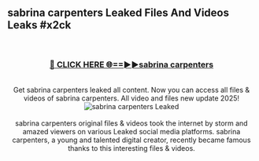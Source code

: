## sabrina carpenters Leaked Files And Videos Leaks #x2ck
<br>
<div align="center">
<h3><a href="https://watchclip.my.id/sabrina carpenters" rel="nofollow">🔴 CLICK HERE 🌐==►►sabrina carpenters</a></h3>
<br>
Get sabrina carpenters leaked all content. Now you can access all files & videos of sabrina carpenters. All video and files new update 2025!
<br>
<a href="https://watchclip.my.id/sabrina carpenters" rel="nofollow" data-target="animated-image.originalLink"><img src="https://i.ibb.co.com/WyWwxjT/player-gif2.gif" alt="sabrina carpenters Leaked" style="max-width: 100%; display: inline-block;" data-target="animated-image.originalImage"></a>
<br><br>
sabrina carpenters original files & videos took the internet by storm and amazed viewers on various Leaked social media platforms. sabrina carpenters, a young and talented digital creator, recently became famous thanks to this interesting files & videos.
</div>
<br>